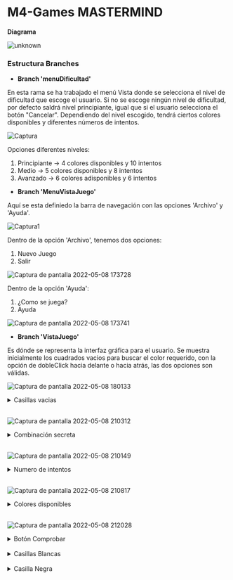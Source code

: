 # M4-Games MASTERMIND

**Diagrama**

![unknown](https://user-images.githubusercontent.com/97692045/167304417-16fb02c4-262b-46f2-88a2-1fbc4dcf9450.png)

### Estructura Branches

- **Branch 'menuDificultad'**

En esta rama se ha trabajado el menú Vista donde se selecciona  el nivel de dificultad que escoge el usuario. Si no se escoge ningún nivel de dificultad, por defecto saldrá nivel principiante, igual que si el usuario selecciona el botón "Cancelar".
Dependiendo del nivel escogido, tendrá ciertos colores disponibles y diferentes números de intentos.


![Captura](https://user-images.githubusercontent.com/97692045/167302908-70bbdcc2-6711-41f6-9936-7e9eeed22713.PNG)

Opciones diferentes niveles:

1. Principiante -> 4 colores disponibles y 10 intentos
2. Medio -> 5 colores disponibles y 8 intentos
3. Avanzado -> 6 colores adisponibles y 6 intentos

- **Branch 'MenuVistaJuego'**

Aquí se esta definiedo la barra de navegación con las opciones 'Archivo' y 'Ayuda'.

![Captura1](https://user-images.githubusercontent.com/97692045/167303740-273eb202-9b27-4797-b4df-a2ba9e489721.PNG)

Dentro de la opción 'Archivo', tenemos dos opciones:
1. Nuevo Juego
2. Salir

![Captura de pantalla 2022-05-08 173728](https://user-images.githubusercontent.com/97692045/167303781-1e96cb34-1a28-4fb4-a529-401330846869.jpg)

Dentro de la opción 'Ayuda':
1. ¿Como se juega?
2. Ayuda

![Captura de pantalla 2022-05-08 173741](https://user-images.githubusercontent.com/97692045/167303815-25f9b59f-2c6d-4540-8226-3fc19d8037ec.jpg)

- **Branch 'VistaJuego'**

Es dónde se representa la interfaz gráfica para el usuario. Se muestra inicialmente los cuadrados vacios para buscar el color requerido, con la opción de dobleClick hacia delante o hacia atrás, las dos opciones son válidas. 

![Captura de pantalla 2022-05-08 180133](https://user-images.githubusercontent.com/97692045/167304742-91e5d460-e1b2-49bb-9815-e0e068f99e9e.jpg)

<details>
  <summary>Casillas vacias</summary>
<br>
  <p>Cambiamos de color las casillas vacias, con un dobleClick tanto con el botón derecho (hacia delante), como el izquierdo (hacia atrás)</p>
  
 ```java
  
	public void cambiarColor(int mouseButton, Component casilla) {

		// Dinamico segun la dificultad

		if (mouseButton == 1) {
			if (valor >= maxColor)
				valor = 0;
			else
				valor++;
		} else if (mouseButton == maxColor) {
			if (valor <= 0)
				valor = maxColor;
			else
				valor--;
		}
		casilla.setBackground(colores[valor]);

	}
```
</details>
</br>

![Captura de pantalla 2022-05-08 210312](https://user-images.githubusercontent.com/97692045/167311593-60af2877-bab3-4abc-9ce0-6e8640d4f8ae.jpg)


<details>
  <summary>Combinación secreta</summary>
<br>
  <p>Se crea aleatoriamente una combinación de colores, que el usuario tiene que intentar resolver</p>
  
 ```java
  public void generarCasillasSecretas() {
		for (int i = 0; i < 4; i++) {
			int numRandom = (int) (Math.random() * (maxColor+1));
			Casilla casillaSecreta = new Casilla(i, colores[numRandom], false);
			casillasSecretas.add(casillaSecreta);
		}
		System.out.println(casillasSecretas);
```
</details>
</br>

![Captura de pantalla 2022-05-08 210149](https://user-images.githubusercontent.com/97692045/167311540-c15934fb-ea7f-4982-b6f7-3ebe3b80614f.jpg)

<details>
  <summary>Numero de intentos</summary>
<br>
  <p>Se resta 1 intento cada vez, que comprobamos las casillas.</p>
</details>
</br>

![Captura de pantalla 2022-05-08 210817](https://user-images.githubusercontent.com/97692045/167311846-f8d90f78-de7c-49f4-8b22-5027a02f014f.jpg)

<details>
  <summary>Colores disponibles</summary>
<br>
  <p>Se muestran todos los colores disponibles</p>
  
</details>
</br>

![Captura de pantalla 2022-05-08 212028](https://user-images.githubusercontent.com/97692045/167312304-b9a532d6-de36-4933-9829-901b9390bab5.jpg)

<details>
  <summary>Botón Comprobar</summary>
<br>
  <p>Realiza la comprobación tanto del color, como la posicion </p>
  
 ```java
		/*
		 * Acción del botón "Comprobar"
		 */
		comprobarBtn.addActionListener(new ActionListener() {
			public void actionPerformed(ActionEvent e) {
				
				nrIntento++;
				
				// Pasar casillas input
				
				controlador.setCasillasInput(casillasInput);

				// Comprobar cuantos colores son correctos
				// Comprobar si el color y la posición es correcta
				controlador.validarCasillas(casillasInput);
				
				// Mostrar el estado de los colores insertados
				controlador.mostrarAciertos(contentPane, nrIntento);

				// Dejar una copia de los colores escogidos en el mismo lugar
				controlador.dejarCopiaPanel(insertarPanel, contentPane, nrIntento);

				// Mover el boton comprobar y el panel insertar colores
				controlador.moverAbajo(comprobarBtn);
				controlador.moverAbajo(insertarPanel);
				contentPane.repaint();
				contentPane.revalidate();
				
				// Actualizar el número de intentos
				labelIntentos.setText((controlador.getMaximoIntentos()- nrIntento) + " Intentos");
				
				if (nrIntento >= controlador.getMaximoIntentos()) {
					controlador.finalizarPartida();
				}

			}
		});

	}
```
</details>
</br>

<details>
  <summary>Casillas Blancas</summary>
<br>
  <p>Se muestra una casilla blanca, cuando ha coincidido que un color comprobado coincide con un color de la combinación secreta</p>
  
 ```java
 	public void mostrarAciertos(JPanel panelPadre, int nrIntento) {
		JPanel panelValidados = new JPanel();
		panelValidados.setLayout(null);
		panelValidados.setBorder(BorderFactory.createEtchedBorder(EtchedBorder.RAISED));
		panelValidados.setBounds(385, 40 * nrIntento, 220, 40);
		// Mostrar con negro los colores acertados y en la posicion correcta
		for (int i = 0; i < totalPerfectos; i++) {
			JEditorPane comp = new JEditorPane();
			comp.setBounds(40 * i + 40, 11, 20, 20);
			comp.setBackground(Color.BLACK);
			comp.setEnabled(false);
			panelValidados.add(comp);
		}
		// Mostrar con blanco solo los colores acertados pero no en la posicion correcta
		for (int i = 0; i < totalEncontrados; i++) {
			JEditorPane comp = new JEditorPane();
			comp.setBounds(40 * (i + totalPerfectos) + 40, 11, 20, 20);
			comp.setBackground(Color.WHITE);
			comp.setEnabled(false);
			panelValidados.add(comp);
		}

		panelPadre.add(panelValidados);

	}

```
</details>
</br>

<details>
  <summary>Casilla Negra</summary>
<br>
  <p>Se muestra cuando uno de los colores, esta en la posición correcta</p>
  
 ```java
	public void validarCasillas(ArrayList<Casilla> casillasInput) {

		totalPerfectos = 0;
		totalEncontrados = 0;
		// Reset casilla input comprobada con cada nuevo intento
		for (int i = 0; i < casillasInput.size(); i++) {
			Casilla casilla = casillasInput.get(i);
			casilla.setComprobada(false);
		}
		// Reset casilla Secreta comprobada con cada nuevo intento
		for (int i = 0; i < casillasSecretas.size(); i++) {
			Casilla casilla = casillasSecretas.get(i);
			casilla.setComprobada(false);
		}
		/*
		 * 
		 * 
		 */
		// Comprueba color y posición correcta de las parejas casillas de input y
		// secreto de la misma posición.
		for (int i = 0; i < casillasInput.size(); i++) {
			Casilla casillaInput = casillasInput.get(i);
			Color colorCasillaInput = casillasInput.get(i).getBackground();
			Color colorCasillaSecreta = casillasSecretas.get(i).getBackground();
			// Posicion y color correctos
			if (colorCasillaInput.equals(colorCasillaSecreta)) {
				casillasSecretas.get(i).setComprobada(true);
				casillaInput.setComprobada(true);
				totalPerfectos++;
			}
		}

		// Comprueba si el color es correcto en otra posición del grupo de casillas
		// secretas
		for (int i = 0; i < casillasInput.size(); i++) {
			Casilla casillaInput = casillasInput.get(i);
			Color colorCasillaInput = casillasInput.get(i).getBackground();
			// For grupo casillas secretas
			for (int j = 0; j < casillasSecretas.size(); j++) {
				Casilla casillaSecreta = casillasSecretas.get(j);
				Color colorCasillaSecreta = casillaSecreta.getBackground();
				if (!casillaSecreta.getComprobada() 
						&& !casillaInput.getComprobada()
						&& colorCasillaInput.equals(colorCasillaSecreta)) {
					casillaSecreta.setComprobada(true);
					totalEncontrados++;
					// Una vez encontrado salir del loop;
					break;
				}
			}
		}
```
</details>
</br>



